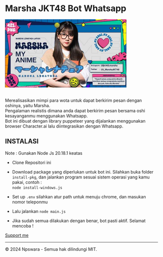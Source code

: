 ### <h1> Marsha JKT48 Bot Whatsapp </h1>
<img src="./Asset/img-vid/marsha.jpg" alt="MarshaJKT48" width="400">
<p> <br> Merealisasikan mimpi para wota untuk dapat berkirim pesan dengan oshinya, yaitu Marsha. <br> Pengalaman realistis dimana anda dapat berkirim pesan bersama oshi kesayanganmu menggunakan Whatsapp.<br> Bot ini dibuat dengan library puppeteer yang dijalankan menggunakan browser Character.ai lalu diintegrasikan dengan Whatsapp.</p>

### <h2> INSTALASI </h2>
Note : Gunakan Node Js 20.18.1 keatas
- Clone Repositori ini

- Download package yang diperlukan untuk bot ini. Silahkan buka folder `install-pkg`, dan jalankan program sesuai sistem operasi yang kamu pakai, contoh : <br> ```node install-windows.js```

- Set up `.env` silahkan atur path untuk menuju chrome, dan masukan nomor teleponmu

- Lalu jalankan `node main.js`

- Jika sudah semua dilakukan dengan benar, bot pasti aktif. Selamat mencoba !

[Support me](https://saweria.co/parameswara)

---

© 2024 Npswara - Semua hak dilindungi MIT.
